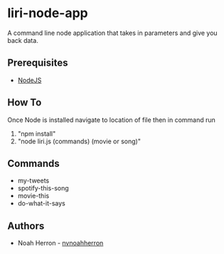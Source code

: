 # liri-node-app
A command line node application that takes in parameters and give you back data.
## Prerequisites
* [NodeJS](https://nodejs.org/en/)
## How To
Once Node is installed navigate to location of file then in command run 
1. "npm install"
2. "node liri.js (commands) (movie or song)"
## Commands 
* my-tweets
* spotify-this-song
* movie-this
* do-what-it-says
## Authors
* Noah Herron - [nvnoahherron](https://github.com/nvnoahherron)
